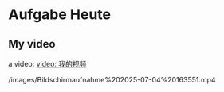 # Aufgabe Heute

## My video

a video:
[video: 我的视频](/images/Bildschirmaufnahme%202025-07-04%20163551.mp4)

/images/Bildschirmaufnahme%202025-07-04%20163551.mp4
